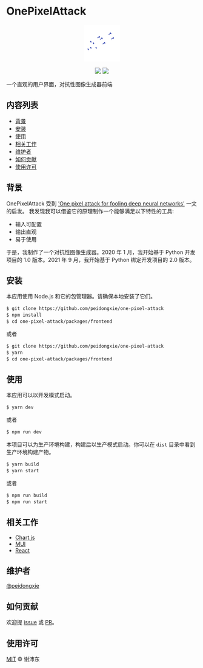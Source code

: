 # OnePixelAttack

<p align="center">
  <img src="https://raw.githubusercontent.com/peidongxie/one-pixel-attack/main/packages/frontend/public/static/logo/logo-96.png">
</p>
<p align="center">
  <img src="https://img.shields.io/github/license/peidongxie/one-pixel-attack" />
  <img src="https://img.shields.io/github/package-json/v/peidongxie/one-pixel-attack" />
</p>

一个直观的用户界面，对抗性图像生成器前端

## 内容列表

- [背景](#背景)
- [安装](#安装)
- [使用](#使用)
- [相关工作](#相关工作)
- [维护者](#维护者)
- [如何贡献](#如何贡献)
- [使用许可](#使用许可)

## 背景

OnePixelAttack 受到 ['One pixel attack for fooling deep neural networks'](https://arxiv.org/abs/1710.08864) 一文的启发。 我发现我可以借鉴它的原理制作一个能够满足以下特性的工具:

- 输入可配置
- 输出直观
- 易于使用

于是，我制作了一个对抗性图像生成器。2020 年 1 月，我开始基于 Python 开发项目的 1.0 版本。2021 年 9 月，我开始基于 Python 绑定开发项目的 2.0 版本。

## 安装

本应用使用 Node.js 和它的包管理器。请确保本地安装了它们。

```sh
$ git clone https://github.com/peidongxie/one-pixel-attack
$ npm install
$ cd one-pixel-attack/packages/frontend
```

或者

```sh
$ git clone https://github.com/peidongxie/one-pixel-attack
$ yarn
$ cd one-pixel-attack/packages/frontend
```

## 使用

本应用可以以开发模式启动。

```sh
$ yarn dev
```

或者

```sh
$ npm run dev
```

本项目可以为生产环境构建，构建后以生产模式启动。你可以在 `dist` 目录中看到生产环境构建产物。

```sh
$ yarn build
$ yarn start
```

或者

```sh
$ npm run build
$ npm run start
```

## 相关工作

- [Chart.js](https://github.com/chartjs/Chart.js)
- [MUI](https://github.com/mui-org/material-ui)
- [React](https://github.com/facebook/react)

## 维护者

[@peidongxie](https://github.com/peidongxie)

## 如何贡献

欢迎提 [issue](https://github.com/peidongxie/one-pixel-attack/issues/new) 或 [PR](https://github.com/peidongxie/one-pixel-attack/compare)。

## 使用许可

[MIT](LICENSE) © 谢沛东
